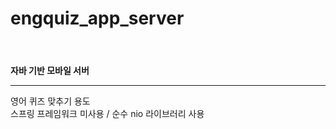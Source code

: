 # engquiz_app_server
<html>
  <header></header>
  <body>
    <b>자바 기반 모바일 서버</b>
    <hr>
    영어 퀴즈 맞추기 용도 </br>
    스프링 프레임워크 미사용 / 순수 nio 라이브러리 사용 </br>
    
  </body>
</html>
